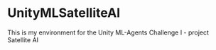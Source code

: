 # UnityMLSatelliteAI
This is my environment for the Unity ML-Agents Challenge I - project Satellite AI
